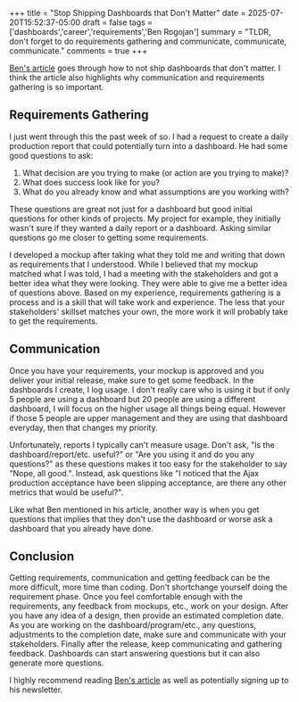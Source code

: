 +++
title = "Stop Shipping Dashboards that Don't Matter"
date = 2025-07-20T15:52:37-05:00
draft = false
tags = ['dashboards','career','requirements','Ben Rogojan']
summary = "TLDR, don't forget to do requirements gathering and communicate, communicate, communicate."
comments = true
+++

[Ben's article](https://seattledataguy.substack.com/p/stop-shipping-dashboards-that-dont)
goes through how to not ship dashboards that don't matter.
I think the article also highlights why communication and requirements gathering
is so important.

## Requirements Gathering

I just went through this the past week of so.
I had a request to create a daily production report that could potentially
turn into a dashboard.
He had some good questions to ask:

1. What decision are you trying to make (or action are you trying to make)?
2. What does success look like for you?
3. What do you already know and what assumptions are you working with?

These questions are great not just for a dashboard but good initial questions
for other kinds of projects.
My project for example, they initially wasn't sure if they wanted a daily report
or a dashboard.
Asking similar questions go me closer to getting some requirements.

I developed a mockup after taking what they told me and writing that down as
requirements that I understood.
While I believed that my mockup matched what I was told, I had a meeting with
the stakeholders and got a better idea what they were looking.
They were able to give me a better idea of questions above.
Based on my experience, requirements gathering is a process and is a skill that
will take work and experience.
The less that your stakeholders' skillset matches your own, the more work it
will probably take to get the requirements.

## Communication

Once you have your requirements, your mockup is approved and you deliver your
initial release, make sure to get some feedback.
In the dashboards I create, I log usage.
I don't really care who is using it but if only 5 people are using a dashboard
but 20 people are using a different dashboard, I will focus on the higher usage
all things being equal.
However if those 5 people are upper management and they are using that dashboard
everyday, then that changes my priority.

Unfortunately, reports I typically can't measure usage.
Don't ask, "Is the dashboard/report/etc. useful?" or
"Are you using it and do you any questions?" as these questions makes it too 
easy for the stakeholder to say "Nope, all good.".
Instead, ask questions like
"I noticed that the Ajax production acceptance have been slipping acceptance, are there any other metrics that would be useful?".

Like what Ben mentioned in his article, another way is when you get questions
that implies that they don't use the dashboard or worse ask a dashboard that
you already have done.

## Conclusion

Getting requirements, communication and getting feedback can be the more
difficult, more time than coding.
Don't shortchange yourself doing the requirement phase.
Once you feel comfortable enough with the requirements, any feedback from mockups,
etc., work on your design.
After you have any idea of a design, then provide an estimated completion date.
As you are working on the dashboard/program/etc., any questions, adjustments to
the completion date, make sure and communicate with your stakeholders.
Finally after the release, keep communicating and gathering feedback.
Dashboards can start answering questions but it can also generate more questions.

I highly recommend reading [Ben's article](https://seattledataguy.substack.com/p/stop-shipping-dashboards-that-dont)
as well as potentially signing up to his newsletter.

